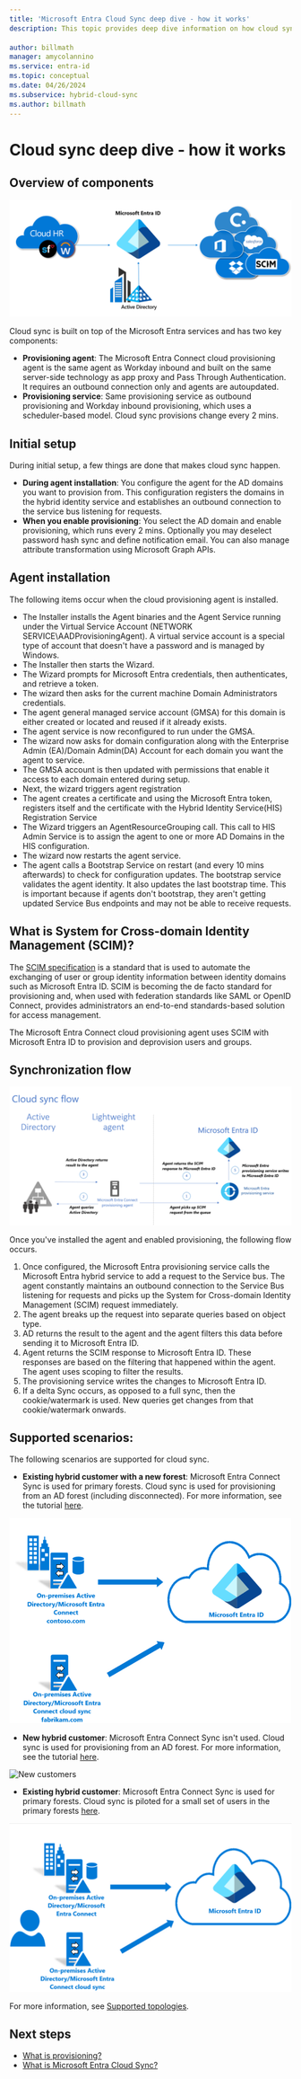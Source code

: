 ```yaml
---
title: 'Microsoft Entra Cloud Sync deep dive - how it works'
description: This topic provides deep dive information on how cloud sync works.

author: billmath
manager: amycolannino
ms.service: entra-id
ms.topic: conceptual
ms.date: 04/26/2024
ms.subservice: hybrid-cloud-sync
ms.author: billmath
---
```


# Cloud sync deep dive - how it works

## Overview of components

![How it works](media/concept-how-it-works/how-1.png)

Cloud sync is built on top of the Microsoft Entra services and has two key components:

- **Provisioning agent**: The Microsoft Entra Connect cloud provisioning agent is the same agent as Workday inbound and built on the same server-side technology as app proxy and Pass Through Authentication. It requires an outbound connection only and agents are autoupdated. 
- **Provisioning service**: Same provisioning service as outbound provisioning and Workday inbound provisioning, which uses a scheduler-based model. Cloud sync provisions change every 2 mins.


## Initial setup
During initial setup, a few things are done that makes cloud sync happen. 

- **During agent installation**: You configure the agent for the AD domains you want to provision from.  This configuration registers the domains in the hybrid identity service and establishes an outbound connection to the service bus listening for requests.
- **When you enable provisioning**: You select the AD domain and enable provisioning, which runs every 2 mins. Optionally you may deselect password hash sync and define notification email. You can also manage attribute transformation using Microsoft Graph APIs.


## Agent installation
The following items occur when the cloud provisioning agent is installed.

- The Installer installs the Agent binaries and the Agent Service running under the Virtual Service Account (NETWORK SERVICE\AADProvisioningAgent).  A virtual service account is a special type of account that doesn't have a password and is managed by Windows.
- The Installer then starts the Wizard.
- The Wizard prompts for Microsoft Entra credentials, then authenticates, and retrieve a token.
- The wizard then asks for the current machine Domain Administrators credentials.
- The agent general managed service account (GMSA) for this domain is either created or located and reused if it already exists.
- The agent service is now reconfigured to run under the GMSA.
- The wizard now asks for domain configuration along with the Enterprise Admin (EA)/Domain Admin(DA) Account for each domain you want the agent to service.
- The GMSA account is then updated with permissions that enable it access to each domain entered during setup.
- Next, the wizard triggers agent registration
- The agent creates a certificate and using the Microsoft Entra token, registers itself and the certificate with the Hybrid Identity Service(HIS) Registration Service
- The Wizard triggers an AgentResourceGrouping call. This call to HIS Admin Service is to assign the agent to one or more AD Domains in the HIS configuration.
- The wizard now restarts the agent service.
- The agent calls a Bootstrap Service on restart (and every 10 mins afterwards) to check for configuration updates.  The bootstrap service validates the agent identity.  It also updates the last bootstrap time.  This is important because if agents don't bootstrap, they aren't getting updated Service Bus endpoints and may not be able to receive requests. 


## What is System for Cross-domain Identity Management (SCIM)?

The [SCIM specification](https://tools.ietf.org/html/draft-scim-core-schema-01) is a standard that is used to automate the exchanging of user or group identity information between identity domains such as Microsoft Entra ID. SCIM is becoming the de facto standard for provisioning and, when used with federation standards like SAML or OpenID Connect, provides administrators an end-to-end standards-based solution for access management.

The Microsoft Entra Connect cloud provisioning agent uses SCIM with Microsoft Entra ID to provision and deprovision users and groups.

## Synchronization flow

![provisioning](media/concept-how-it-works/provisioning-4.png)

Once you've installed the agent and enabled provisioning, the following flow occurs.

1.  Once configured, the Microsoft Entra provisioning service calls the Microsoft Entra hybrid service to add a request to the Service bus. The agent constantly maintains an outbound connection to the Service Bus listening for requests and picks up the System for Cross-domain Identity Management (SCIM) request immediately. 
2.  The agent breaks up the request into separate queries based on object type. 
3.  AD returns the result to the agent and the agent filters this data before sending it to Microsoft Entra ID.  
4.  Agent returns the SCIM response to Microsoft Entra ID.  These responses are based on the filtering that happened within the agent.  The agent uses scoping to filter the results. 
5.  The provisioning service writes the changes to Microsoft Entra ID.
6.  If a delta Sync occurs, as opposed to a full sync, then the cookie/watermark is used. New queries get changes from that cookie/watermark onwards.

## Supported scenarios:
The following scenarios are supported for cloud sync.


- **Existing hybrid customer with a new forest**: Microsoft Entra Connect Sync is used for primary forests. Cloud sync is used for provisioning from an AD forest (including disconnected). For more information, see the tutorial [here](tutorial-existing-forest.md).

 ![Existing hybrid](media/tutorial-existing-forest/existing-forest-new-forest-2.png)
- **New hybrid customer**:      Microsoft Entra Connect Sync isn't used. Cloud sync is used for provisioning from an AD forest.  For more information, see the tutorial [here](tutorial-single-forest.md).
 
 ![New customers](~/include/governance/media/tutorial-single-forest/diagram-2.png)

- **Existing hybrid customer**: Microsoft Entra Connect Sync is used for primary forests. Cloud sync is piloted for a small set of users in the primary forests [here](tutorial-existing-forest.md).

 ![Existing pilot](media/tutorial-migrate-aadc-aadccp/diagram-2.png)

For more information, see [Supported topologies](plan-cloud-sync-topologies.md).



## Next steps 

- [What is provisioning?](../what-is-provisioning.md)
- [What is Microsoft Entra Cloud Sync?](what-is-cloud-sync.md)

